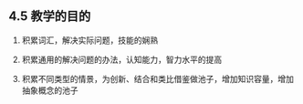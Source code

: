 ## 4.5 教学的目的

1. 积累词汇，解决实际问题，技能的娴熟

1. 积累通用的解决问题的办法，认知能力，智力水平的提高

1. 积累不同类型的情景，为创新、结合和类比借鉴做池子，增加知识容量，增加抽象概念的池子